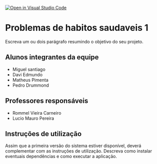 [![Open in Visual Studio Code](https://classroom.github.com/assets/open-in-vscode-718a45dd9cf7e7f842a935f5ebbe5719a5e09af4491e668f4dbf3b35d5cca122.svg)](https://classroom.github.com/online_ide?assignment_repo_id=12053052&assignment_repo_type=AssignmentRepo)
# Problemas de habitos saudaveis 1

Escreva um ou dois parágrafo resumindo o objetivo do seu projeto.

## Alunos integrantes da equipe

* Miguel santiago 
* Davi Edmundo
* Matheus Pimenta
* Pedro Drummond

## Professores responsáveis

* Rommel Vieira Carneiro
* Lucio Mauro Pereira

## Instruções de utilização

Assim que a primeira versão do sistema estiver disponível, deverá complementar com as instruções de utilização. Descreva como instalar eventuais dependências e como executar a aplicação.
